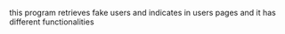 this program retrieves fake users and indicates in users pages and it has different functionalities 
